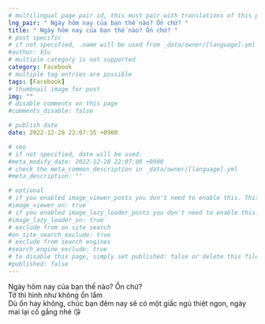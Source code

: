```yaml
---
# multilingual page pair id, this must pair with translations of this page. (This name must be unique)
lng_pair: " Ngày hôm nay của bạn thế nào? Ổn chứ? "
title: " Ngày hôm nay của bạn thế nào? Ổn chứ? "
# post specific
# if not specified, .name will be used from _data/owner/[language].yml
#author: Xíu
# multiple category is not supported
category: Facebook
# multiple tag entries are possible
tags: [Facebook]
# thumbnail image for post
img: ""
# disable comments on this page
#comments_disable: false

# publish date
date: 2022-12-28 22:07:35 +0900

# seo
# if not specified, date will be used.
#meta_modify_date: 2022-12-28 22:07:00 +0900
# check the meta_common_description in _data/owner/[language].yml
#meta_description: ""

# optional
# if you enabled image_viewer_posts you don't need to enable this. This is only if image_viewer_posts = false
#image_viewer_on: true
# if you enabled image_lazy_loader_posts you don't need to enable this. This is only if image_lazy_loader_posts = false
#image_lazy_loader_on: true
# exclude from on site search
#on_site_search_exclude: true
# exclude from search engines
#search_engine_exclude: true
# to disable this page, simply set published: false or delete this file
#published: false
---
```

Ngày hôm nay của bạn thế nào? Ổn chứ?<br>
Tớ thì hình như không ổn lắm <br>
Dù ổn hay không, chúc bạn đêm nay sẽ có một giấc ngủ thiệt ngon, ngày mai lại cố gắng nhé 😘<br>
<!-- outline-end -->
